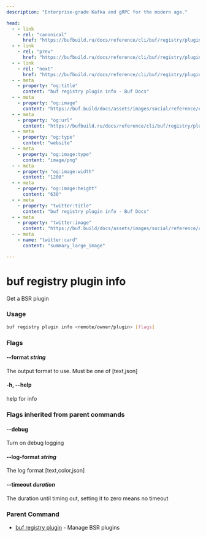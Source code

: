 ```yaml
---
description: "Enterprise-grade Kafka and gRPC for the modern age."

head:
  - - link
    - rel: "canonical"
      href: "https://bufbuild.ru/docs/reference/cli/buf/registry/plugin/info/"
  - - link
    - rel: "prev"
      href: "https://bufbuild.ru/docs/reference/cli/buf/registry/plugin/delete/"
  - - link
    - rel: "next"
      href: "https://bufbuild.ru/docs/reference/cli/buf/registry/plugin/commit/"
  - - meta
    - property: "og:title"
      content: "buf registry plugin info - Buf Docs"
  - - meta
    - property: "og:image"
      content: "https://buf.build/docs/assets/images/social/reference/cli/buf/registry/plugin/info.png"
  - - meta
    - property: "og:url"
      content: "https://bufbuild.ru/docs/reference/cli/buf/registry/plugin/info/"
  - - meta
    - property: "og:type"
      content: "website"
  - - meta
    - property: "og:image:type"
      content: "image/png"
  - - meta
    - property: "og:image:width"
      content: "1200"
  - - meta
    - property: "og:image:height"
      content: "630"
  - - meta
    - property: "twitter:title"
      content: "buf registry plugin info - Buf Docs"
  - - meta
    - property: "twitter:image"
      content: "https://buf.build/docs/assets/images/social/reference/cli/buf/registry/plugin/info.png"
  - - meta
    - name: "twitter:card"
      content: "summary_large_image"

---
```


# buf registry plugin info

Get a BSR plugin

### Usage

```sh
buf registry plugin info <remote/owner/plugin> [flags]
```

### Flags

#### \--format _string_

The output format to use. Must be one of \[text,json\]

#### \-h, --help

help for info

### Flags inherited from parent commands

#### \--debug

Turn on debug logging

#### \--log-format _string_

The log format \[text,color,json\]

#### \--timeout _duration_

The duration until timing out, setting it to zero means no timeout

### Parent Command

- [buf registry plugin](../) - Manage BSR plugins
